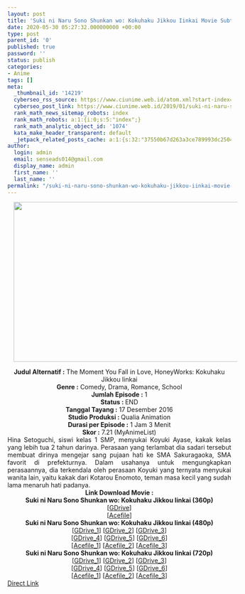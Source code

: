 ```yaml
---
layout: post
title: 'Suki ni Naru Sono Shunkan wo: Kokuhaku Jikkou Iinkai Movie Subtitle Indonesia'
date: 2020-05-30 05:27:32.000000000 +00:00
type: post
parent_id: '0'
published: true
password: ''
status: publish
categories:
- Anime
tags: []
meta:
  _thumbnail_id: '14219'
  cyberseo_rss_source: https://www.ciunime.web.id/atom.xml?start-index=451&max-results=150
  cyberseo_post_link: https://www.ciunime.web.id/2019/01/suki-ni-naru-sono-shunkan-wo-kokuhaku.html
  rank_math_news_sitemap_robots: index
  rank_math_robots: a:1:{i:0;s:5:"index";}
  rank_math_analytic_object_id: '1074'
  kata_make_header_transparent: default
  _jetpack_related_posts_cache: a:1:{s:32:"37550b67d263a3ce789993dc25046c5f";a:2:{s:7:"expires";i:1649882421;s:7:"payload";a:0:{}}}
author:
  login: admin
  email: senseads014@gmail.com
  display_name: admin
  first_name: ''
  last_name: ''
permalink: "/suki-ni-naru-sono-shunkan-wo-kokuhaku-jikkou-iinkai-movie-subtitle-indonesia/"
---
```

<div class="separator" style="clear: both; text-align: center;"><a href="https://2.bp.blogspot.com/-nKR2guMCEn0/XFAXqW9tbxI/AAAAAAAAI-A/AdpX8cI5WJ80ZPBLB033nHts24AUOZ7bgCLcBGAs/s1600/Suki%2Bni%2BNaru%2BSono%2BShunkan%2Bwo%2B-%2BKokuhaku%2BJikkou%2BIinkai.jpg" imageanchor="1" style="margin-left: 1em; margin-right: 1em;"><img border="0" data-original-height="720" data-original-width="1280" height="360" src="{{ site.baseurl }}/assets/2020/05/Suki%2Bni%2BNaru%2BSono%2BShunkan%2Bwo%2B-%2BKokuhaku%2BJikkou%2BIinkai.jpg" width="640" /></a></div>
<p>
<div style="text-align: center;"><b>Judul</b><b><b> Alternatif</b> :</b> The Moment You Fall in Love, HoneyWorks: Kokuhaku Jikkou Iinkai </div>
<div style="text-align: center;"><b><b>Genre :</b></b> Comedy, Drama, Romance, School</div>
<div style="text-align: center;"><b>Jumlah Episode :</b> 1<br /><b>Status :&nbsp;</b>END<br /><b>Tanggal Tayang :</b> 17 Desember 2016<br /><b>Studio Produksi : </b>Qualia Animation<br /><b>Durasi per Episode :</b> 1 Jam 3 Menit</div>
<div style="text-align: center;"><b>Skor :</b> 7.21 (MyAnimeList)</div>
<div style="text-align: center;"></div>
<div style="text-align: justify;">Hina Setoguchi, siswi kelas 1 SMP, menyukai Koyuki Ayase, kakak kelas yang lebih tua 2 tahun darinya. Perasaan yang terlambat dia sadari tersebut membuat dirinya mengejar sang pujaan hati ke SMA Sakuragaoka, SMA favorit di prefekturnya. Dalam usahanya untuk mengungkapkan perasaannya, dia terkendala oleh perasaan Koyuki yang ternyata menyukai wanita lain, yaitu kakak dari Kotarou Enomoto, teman masa kecil yang sudah lama menaruh hati padanya.</div>
<div style="text-align: justify;"></div>
<div style="text-align: justify;"></div>
<div style="text-align: center;"><b>Link Download Movie :</b></div>
<div style="text-align: center;">
<div style="text-align: center;"><b>Suki ni Naru Sono Shunkan wo: Kokuhaku Jikkou Iinkai (360p)</b></div>
<div style="text-align: center;">[<a href="https://drive.google.com/uc?id=1TojuY5Gx-_lLbe5JWEHmO5bYGdKNoZVK" target="_blank" rel="noopener">GDrive</a>]<br />[<a href="https://acefile.co/f/14916528/hinime-com-sukini-bd-360-rar" target="_blank" rel="noopener">Acefile</a>]</div>
</div>
<div style="text-align: center;"></div>
<div style="text-align: center;"><b>Suki ni Naru Sono Shunkan wo: Kokuhaku Jikkou Iinkai (480p)</b><br />[<a href="https://drive.google.com/uc?id=1KvA1Wm8uq6v8rERukf9jCKyxwRQ0WvuE" target="_blank" rel="noopener">GDrive_1</a>] [<a href="https://drive.google.com/uc?id=1nD_TCxi-DD_utYbCSAyhqa4LCs07saXR" target="_blank" rel="noopener">GDrive_2</a>] [<a href="https://drive.google.com/uc?id=1IlwYnl8q3p6ArQwVab8qy3pBlqTajSfK" target="_blank" rel="noopener">GDrive_3</a>]<br />[<a href="https://drive.google.com/uc?id=1yBtQwThmQ-fBjrRyb63H4Ro3IZjv-kQb" target="_blank" rel="noopener">GDrive_4</a>] [<a href="https://drive.google.com/uc?id=1o_YTK9jH8nOzYgYwEHRbmLagSvSZDJLM" target="_blank" rel="noopener">GDrive_5</a>] [<a href="https://drive.google.com/uc?id=1i99vs32ZXWCPFnw9X29vBW_sY5nRytuq" target="_blank" rel="noopener">GDrive_6</a>]<br />[<a href="https://acefile.co/f/10132949/blast-suki-ni-naru-sono-shunkan-wo-kokuhaku-jikkou-iinkai-480p-wibudesu-com-zip" target="_blank" rel="noopener">Acefile_1</a>] [<a href="https://acefile.co/f/3933740/batchindo_suki-ni-naru-sono-shunkan-wo-kokuhaku-jikkou-iinkai-480p-rar" target="_blank" rel="noopener">Acefile_2</a>] [<a href="https://acefile.co/f/14916529/hinime-com-sukini-bd-mkv480-rar" target="_blank" rel="noopener">Acefile_3</a>]</div>
<div style="text-align: center;"><b>Suki ni Naru Sono Shunkan wo: Kokuhaku Jikkou Iinkai (720p)</b><br />[<a href="https://drive.google.com/uc?id=1RcFvUBfI-7rQ2aYqT6d5vCUUny7xc034" target="_blank" rel="noopener">GDrive_1</a>] [<a href="https://drive.google.com/uc?id=1X2040pe7F1BtnYxR6VWDXJjv0XGDiQsb" target="_blank" rel="noopener">GDrive_2</a>] [<a href="https://drive.google.com/uc?id=1D7nIgkg1AFZAAEQANXpNDNarKLZyrIuK" target="_blank" rel="noopener">GDrive_3</a>]<br />[<a href="https://drive.google.com/uc?id=1eKFiWE_wxWd-H3A5NoEWUCds6u4Hb0IN" target="_blank" rel="noopener">GDrive_4</a>] [<a href="https://drive.google.com/uc?id=1poF3-XWYxIeF_rx1DKf7BGXBqCKWUcNw" target="_blank" rel="noopener">GDrive_5</a>] [<a href="https://drive.google.com/uc?id=1-x_5pQKhWCyhHXVyiy2ewNMfdRmuXiQV" target="_blank" rel="noopener">GDrive_6</a>]<br />[<a href="https://acefile.co/f/10132947/blast-suki-ni-naru-sono-shunkan-wo-kokuhaku-jikkou-iinkai-720p-wibudesu-com-zip" target="_blank" rel="noopener">Acefile_1</a>] [<a href="https://acefile.co/f/3933733/batchindo_suki-ni-naru-sono-shunkan-wo-kokuhaku-jikkou-iinkai-720p-rar" target="_blank" rel="noopener">Acefile_2</a>] [<a href="https://acefile.co/f/14916532/hinime-com-sukini-bd-mkv720-rar" target="_blank" rel="noopener">Acefile_3</a>]</div>
<link rel="stylesheet" href="https://cdnjs.cloudflare.com/ajax/libs/font-awesome/4.7.0/css/font-awesome.min.css" />
<div class="divbtn"> <a href="https://handymansurrender.com/fihup8buzv?key=94550f7ce39444073321dde3b8782f97" class="btn"><i class="fa fa-download"></i> Direct Link</a> </div>
